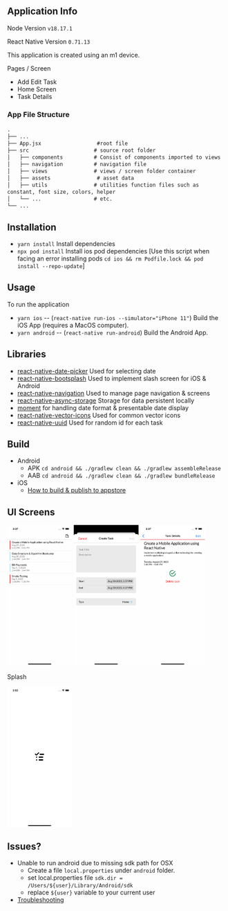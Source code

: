 ## Application Info

Node Version `v18.17.1`

React Native Version `0.71.13`

This application is created using an m1 device.

Pages / Screen
- Add Edit Task
- Home Screen
- Task Details

### App File Structure

    
    .
    ├── ...
    ├── App.jsx                  #root file
    ├── src                     # source root folder
    │   ├── components          # Consist of components imported to views
    │   ├── navigation          # navigation file
    │   ├── views               # views / screen folder container
    │   ├── assets               # asset data
    │   ├── utils               # utilities function files such as constant, font size, colors, helper 
    │   └── ...                 # etc.
    └── ...


## Installation
- `yarn install` Install dependencies
- `npx pod install` Install ios pod dependencies [Use this script when facing an error installing pods `cd ios && rm Podfile.lock && pod install --repo-update`]

## Usage

To run the application
- `yarn ios` -- (`react-native run-ios --simulator="iPhone 11"`) Build the iOS App (requires a MacOS computer).
- `yarn android` -- (`react-native run-android`) Build the Android App.

## Libraries
- [react-native-date-picker](https://github.com/henninghall/react-native-date-picker) Used for selecting date
- [react-native-bootsplash](https://github.com/zoontek/react-native-bootsplash) Used to implement slash screen for iOS & Android
- [react-native-navigation](https://reactnavigation.org/docs/getting-started/) Used to manage page navigation & screens
- [react-native-async-storage](https://github.com/react-native-async-storage/async-storage) Storage for data persistent locally
- [moment](https://momentjs.com/docs/) for handling date format & presentable date display
- [react-native-vector-icons](https://github.com/oblador/react-native-vector-icons) Used for common vector icons
- [react-native-uuid](https://github.com/eugenehp/react-native-uuid) Used for random id for each task


## Build

- Android
    - APK
        `cd android && ./gradlew clean && ./gradlew assembleRelease`
    - AAB
        `cd android && ./gradlew clean && ./gradlew bundleRelease`
- iOS
    - [How to build & publish to appstore](https://reactnative.dev/docs/publishing-to-app-store)

## UI Screens
<p float="left">
    <img src="/screenshots/home.png" width="150"/>
    <img src="/screenshots/create-task.png" width="150"/> 
    <img src="/screenshots/details.png" width="150"/> 
</p>
Splash
<p float="left">
    <img src="/screenshots/splash.png" width="150"/>
</p>

## Issues?

- Unable to run android due to missing sdk path for OSX
    - Create a file `local.properties` under `android` folder.
    - set local.properties file `sdk.dir = /Users/${user}/Library/Android/sdk`
    - replace `${user}` variable to your current user
- [Troubleshooting](https://reactnative.dev/docs/troubleshooting)